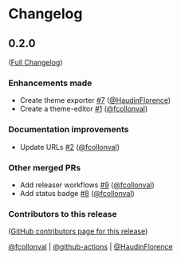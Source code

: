 # Changelog

<!-- <START NEW CHANGELOG ENTRY> -->

## 0.2.0

([Full Changelog](https://github.com/jupyterlab-contrib/jupyterlab-theme-editor/compare/f3f699d9e0b38ceed7d7203a7f0d74aa13948f91...accf396092a3be78d2014af377adbfb0cab7d197))

### Enhancements made

- Create theme exporter [#7](https://github.com/jupyterlab-contrib/jupyterlab-theme-editor/pull/7) ([@HaudinFlorence](https://github.com/HaudinFlorence))
- Create a theme-editor [#1](https://github.com/jupyterlab-contrib/jupyterlab-theme-editor/pull/1) ([@fcollonval](https://github.com/fcollonval))

### Documentation improvements

- Update URLs [#2](https://github.com/jupyterlab-contrib/jupyterlab-theme-editor/pull/2) ([@fcollonval](https://github.com/fcollonval))

### Other merged PRs

- Add releaser workflows [#9](https://github.com/jupyterlab-contrib/jupyterlab-theme-editor/pull/9) ([@fcollonval](https://github.com/fcollonval))
- Add status badge [#8](https://github.com/jupyterlab-contrib/jupyterlab-theme-editor/pull/8) ([@fcollonval](https://github.com/fcollonval))

### Contributors to this release

([GitHub contributors page for this release](https://github.com/jupyterlab-contrib/jupyterlab-theme-editor/graphs/contributors?from=2022-09-22&to=2023-03-09&type=c))

[@fcollonval](https://github.com/search?q=repo%3Ajupyterlab-contrib%2Fjupyterlab-theme-editor+involves%3Afcollonval+updated%3A2022-09-22..2023-03-09&type=Issues) | [@github-actions](https://github.com/search?q=repo%3Ajupyterlab-contrib%2Fjupyterlab-theme-editor+involves%3Agithub-actions+updated%3A2022-09-22..2023-03-09&type=Issues) | [@HaudinFlorence](https://github.com/search?q=repo%3Ajupyterlab-contrib%2Fjupyterlab-theme-editor+involves%3AHaudinFlorence+updated%3A2022-09-22..2023-03-09&type=Issues)

<!-- <END NEW CHANGELOG ENTRY> -->
